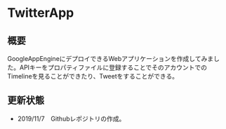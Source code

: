# TwitterApp

## 概要
GoogleAppEngineにデプロイできるWebアプリケーションを作成してみました。APIキーをプロパティファイルに登録することでそのアカウントでのTimelineを見ることができたり、Tweetをすることができる。

## 更新状態
- 2019/11/7　Githubレポジトリの作成。

